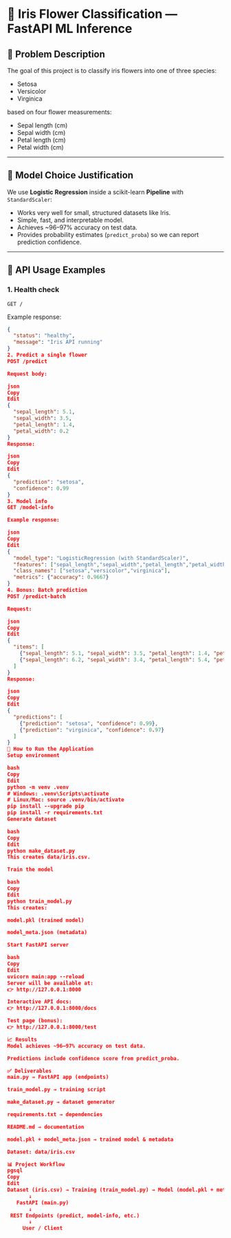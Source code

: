 # 🌸 Iris Flower Classification — FastAPI ML Inference

## 📝 Problem Description
The goal of this project is to classify iris flowers into one of three species:
- Setosa  
- Versicolor  
- Virginica  

based on four flower measurements:
- Sepal length (cm)  
- Sepal width (cm)  
- Petal length (cm)  
- Petal width (cm)  

---

## 🤖 Model Choice Justification
We use **Logistic Regression** inside a scikit-learn **Pipeline** with `StandardScaler`:
- Works very well for small, structured datasets like Iris.  
- Simple, fast, and interpretable model.  
- Achieves ~96–97% accuracy on test data.  
- Provides probability estimates (`predict_proba`) so we can report prediction confidence.  

---

## 📡 API Usage Examples

### 1. Health check
`GET /`  

Example response:
```json
{
  "status": "healthy",
  "message": "Iris API running"
}
2. Predict a single flower
POST /predict

Request body:

json
Copy
Edit
{
  "sepal_length": 5.1,
  "sepal_width": 3.5,
  "petal_length": 1.4,
  "petal_width": 0.2
}
Response:

json
Copy
Edit
{
  "prediction": "setosa",
  "confidence": 0.99
}
3. Model info
GET /model-info

Example response:

json
Copy
Edit
{
  "model_type": "LogisticRegression (with StandardScaler)",
  "features": ["sepal_length","sepal_width","petal_length","petal_width"],
  "class_names": ["setosa","versicolor","virginica"],
  "metrics": {"accuracy": 0.9667}
}
4. Bonus: Batch prediction
POST /predict-batch

Request:

json
Copy
Edit
{
  "items": [
    {"sepal_length": 5.1, "sepal_width": 3.5, "petal_length": 1.4, "petal_width": 0.2},
    {"sepal_length": 6.2, "sepal_width": 3.4, "petal_length": 5.4, "petal_width": 2.3}
  ]
}
Response:

json
Copy
Edit
{
  "predictions": [
    {"prediction": "setosa", "confidence": 0.99},
    {"prediction": "virginica", "confidence": 0.97}
  ]
}
🚀 How to Run the Application
Setup environment

bash
Copy
Edit
python -m venv .venv
# Windows: .venv\Scripts\activate
# Linux/Mac: source .venv/bin/activate
pip install --upgrade pip
pip install -r requirements.txt
Generate dataset

bash
Copy
Edit
python make_dataset.py
This creates data/iris.csv.

Train the model

bash
Copy
Edit
python train_model.py
This creates:

model.pkl (trained model)

model_meta.json (metadata)

Start FastAPI server

bash
Copy
Edit
uvicorn main:app --reload
Server will be available at:
👉 http://127.0.0.1:8000

Interactive API docs:
👉 http://127.0.0.1:8000/docs

Test page (bonus):
👉 http://127.0.0.1:8000/test

📈 Results
Model achieves ~96–97% accuracy on test data.

Predictions include confidence score from predict_proba.

✅ Deliverables
main.py → FastAPI app (endpoints)

train_model.py → training script

make_dataset.py → dataset generator

requirements.txt → dependencies

README.md → documentation

model.pkl + model_meta.json → trained model & metadata

Dataset: data/iris.csv

📊 Project Workflow
pgsql
Copy
Edit
Dataset (iris.csv) → Training (train_model.py) → Model (model.pkl + meta.json)
       ↓
   FastAPI (main.py)
       ↓
 REST Endpoints (predict, model-info, etc.)
       ↓
     User / Client
